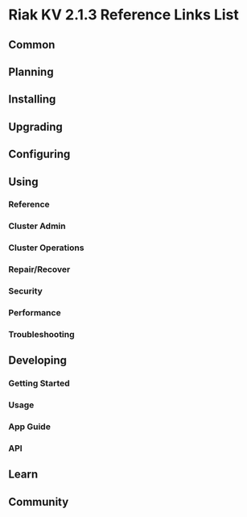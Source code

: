 # Riak KV 2.1.3 Reference Links List


## Common

[downloads]: /riak/kv/2.1.1/downloads/
[install index]: /riak/kv/2.1.1/setup/installing
[upgrade index]: /riak/kv/2.1.1/upgrading
[plan index]: /riak/kv/2.1.1/planning
[config index]: /riak/2.1.3/using/configuring/
[config reference]: /riak/kv/2.1.1/configuring/reference/
[manage index]: /riak/kv/2.1.1/using/managing
[performance index]: /riak/kv/2.1.1/using/performance
[glossary vnode]: /riak/kv/2.1.1/learn/glossary/#Vnode
[contact basho]: http://basho.com/contact/


## Planning

[plan index]: /riak/kv/2.1.1/setup/planning
[plan start]: /riak/kv/2.1.1/setup/planning/start
[plan backend]: /riak/kv/2.1.1/setup/planning/backend
[plan backend bitcask]: /riak/kv/2.1.1/setup/planning/backend/bitcask
[plan backend leveldb]: /riak/kv/2.1.1/setup/planning/backend/leveldb
[plan backend memory]: /riak/kv/2.1.1/setup/planning/backend/memory
[plan backend multi]: /riak/kv/2.1.1/setup/planning/backend/multi
[plan cluster capacity]: /riak/kv/2.1.1/setup/planning/cluster-capacity
[plan bitcask capacity]: /riak/kv/2.1.1/setup/planning/bitcask-capacity-calc
[plan best practices]: /riak/kv/2.1.1/setup/planning/best-practices
[plan future]: /riak/kv/2.1.1/setup/planning/future


## Installing

[install index]: /riak/kv/2.1.1/setup/installing
[install aws]: /riak/kv/2.1.1/setup/installing/amazon-web-services
[install debian & ubuntu]: /riak/kv/2.1.1/setup/installing/debian-ubuntu
[install freebsd]: /riak/kv/2.1.1/setup/installing/freebsd
[install mac osx]: /riak/kv/2.1.1/setup/installing/mac-osx
[install rhel & centos]: /riak/kv/2.1.1/setup/installing/rhel-centos
[install smartos]: /riak/kv/2.1.1/setup/installing/smartos
[install solaris]: /riak/kv/2.1.1/setup/installing/solaris
[install suse]: /riak/kv/2.1.1/setup/installing/suse
[install windows azure]: /riak/kv/2.1.1/setup/installing/windows-azure

[install source index]: /riak/kv/2.1.1/setup/installing/source
[install source erlang]: /riak/kv/2.1.1/setup/installing/source/erlang
[install source jvm]: /riak/kv/2.1.1/setup/installing/source/jvm

[install verify]: /riak/kv/2.1.1/setup/installing/verify


## Upgrading

[upgrade index]: /riak/kv/2.1.1/setup/upgrading
[upgrade checklist]: /riak/kv/2.1.1/setup/upgrading/checklist
[upgrade version]: /riak/kv/2.1.1/setup/upgrading/version
[upgrade cluster]: /riak/kv/2.1.1/setup/upgrading/cluster
[upgrade mdc]: /riak/kv/2.1.1/setup/upgrading/multi-datacenter
[upgrade downgrade]: /riak/kv/2.1.1/setup/upgrading/downgrade


## Configuring

[config index]: /riak/kv/2.1.1/configuring
[config basic]: /riak/kv/2.1.1/configuring/basic
[config backend]: /riak/kv/2.1.1/configuring/backend
[config manage]: /riak/kv/2.1.1/configuring/managing
[config reference]: /riak/kv/2.1.1/configuring/reference/
[config strong consistency]: /riak/kv/2.1.1/configuring/strong-consistency
[config load balance]: /riak/kv/2.1.1/configuring/load-balancing-proxy
[config mapreduce]: /riak/kv/2.1.1/configuring/map-reduce
[config search]: /riak/kv/2.1.1/configuring/search/

[config v3 mdc]: /riak/kv/2.1.1/configuring/v3-multi-datacenter
[config v3 nat]: /riak/kv/2.1.1/configuring/v3-multi-datacenter/nat
[config v3 quickstart]: /riak/kv/2.1.1/configuring/v3-multi-datacenter/quick-start
[config v3 ssl]: /riak/kv/2.1.1/configuring/v3-multi-datacenter/ssl

[config v2 mdc]: /riak/kv/2.1.1/configuring/v2-multi-datacenter
[config v2 nat]: /riak/kv/2.1.1/configuring/v2-multi-datacenter/nat
[config v2 quickstart]: /riak/kv/2.1.1/configuring/v2-multi-datacenter/quick-start
[config v2 ssl]: /riak/kv/2.1.1/configuring/v2-multi-datacenter/ssl



## Using

[use index]: /riak/kv/2.1.1/using/
[use admin commands]: /riak/kv/2.1.1/using/cluster-admin-commands
[use running cluster]: /riak/kv/2.1.1/using/running-a-cluster

### Reference

[use ref custom code]: /riak/kv/2.1.1/using/reference/custom-code
[use ref handoff]: /riak/kv/2.1.1/using/reference/handoff
[use ref monitoring]: /riak/kv/2.1.1/using/reference/monitoring
[use ref search]: /riak/kv/2.1.1/using/reference/search
[use ref 2i]: /riak/kv/2.1.1/using/reference/secondary-indexes
[use ref snmp]: /riak/kv/2.1.1/using/reference/snmp
[use ref strong consistency]: /riak/2.1.3/using/reference/strong-consistency
[use ref jmx]: /riak/kv/2.1.1/using/reference/jmx
[use ref obj del]: /riak/kv/2.1.1/using/reference/object-deletion/
[use ref v3 mdc]: /riak/kv/2.1.1/using/reference/v3-multi-datacenter
[use ref v2 mdc]: /riak/kv/2.1.1/using/reference/v2-multi-datacenter

### Cluster Admin

[use admin index]: /riak/kv/2.1.1/using/admin/
[use admin commands]: /riak/kv/2.1.1/using/admin/commands/
[use admin riak cli]: /riak/kv/2.1.1/using/admin/riak-cli/
[use admin riak-admin]: /riak/kv/2.1.1/using/admin/riak-admin/
[use admin riak control]: /riak/kv/2.1.1/using/admin/riak-control/

### Cluster Operations

[cluster ops add remove node]: /riak/kv/2.1.1/using/cluster-operations/adding-removing-nodes
[cluster ops inspect node]: /riak/kv/2.1.1/using/cluster-operations/inspecting-node
[cluster ops change info]: /riak/kv/2.1.1/using/cluster-operations/changing-cluster-info
[cluster ops load balance]: /riak/kv/2.1.1/using/cluster-operations/load-balancing
[cluster ops bucket types]: /riak/kv/2.1.1/using/cluster-operations/bucket-types
[cluster ops handoff]: /riak/kv/2.1.1/using/cluster-operations/handoff
[cluster ops log]: /riak/kv/2.1.1/using/cluster-operations/logging
[cluster ops obj del]: /riak/kv/2.1.1/using/cluster-operations/object-deletion
[cluster ops backup]: /riak/kv/2.1.1/using/cluster-operations/backing-up
[cluster ops mdc]: /riak/kv/2.1.1/using/cluster-operations/multi-datacenter
[cluster ops strong consistency]: /riak/kv/2.1.1/using/cluster-operations/strong-consistency
[cluster ops 2i]: /riak/kv/2.1.1/using/cluster-operations/secondary-indexes
[cluster ops v3 mdc]: /riak/kv/2.1.1/using/cluster-operations/v3-multi-datacenter
[cluster ops v2 mdc]: /riak/kv/2.1.1/using/cluster-operations/v2-multi-datacenter

### Repair/Recover

[repair recover index]: /riak/kv/2.1.1/repair-recovery
[repair recover index]: /riak/kv/2.1.1/repair-recovery/failure-recovery/

### Security

[security index]: /riak/kv/2.1.1/using/security/
[security basics]: /riak/kv/2.1.1/using/security/basics
[security managing]: /riak/kv/2.1.1/using/security/managing-sources/

### Performance

[perf index]: /riak/kv/2.1.1/using/performance/
[perf benchmark]: /riak/kv/2.1.1/using/performance/benchmarking
[perf open files]: /riak/kv/2.1.1/using/performance/open-files-limit/
[perf erlang]: /riak/kv/2.1.1/using/performance/erlang
[perf aws]: /riak/kv/2.1.1/using/performance/amazon-web-services
[perf latency checklist]: /riak/kv/2.1.1/using/performance/latency-reduction-checklist

### Troubleshooting

[troubleshoot http]: /riak/kv/2.1.1/using/troubleshooting/http-204


## Developing

[dev index]: /riak/kv/2.1.1/developing
[dev client libraries]: /riak/kv/2.1.1/developing/client-libraries
[dev data model]: /riak/kv/2.1.1/developing/data-modeling
[dev data types]: /riak/kv/2.1.1/developing/data-types
[dev kv model]: /riak/kv/2.1.1/developing/key-value-modeling

### Getting Started

[getting started]: /riak/kv/2.1.1/developing/getting-started
[getting started java]: /riak/kv/2.1.1/developing/getting-started/java
[getting started ruby]: /riak/kv/2.1.1/developing/getting-started/ruby
[getting started python]: /riak/kv/2.1.1/developing/getting-started/python
[getting started php]: /riak/kv/2.1.1/developing/getting-started/php
[getting started csharp]: /riak/kv/2.1.1/developing/getting-started/csharp
[getting started nodejs]: /riak/kv/2.1.1/developing/getting-started/nodejs
[getting started erlang]: /riak/kv/2.1.1/developing/getting-started/erlang
[getting started golang]: /riak/kv/2.1.1/developing/getting-started/golang

[obj model java]: /riak/kv/2.1.1/developing/getting-started/java/object-modeling
[obj model ruby]: /riak/kv/2.1.1/developing/getting-started/ruby/object-modeling
[obj model python]: /riak/kv/2.1.1/developing/getting-started/python/object-modeling
[obj model csharp]: /riak/kv/2.1.1/developing/getting-started/csharp/object-modeling
[obj model nodejs]: /riak/kv/2.1.1/developing/getting-started/nodejs/object-modeling
[obj model erlang]: /riak/kv/2.1.1/developing/getting-started/erlang/object-modeling
[obj model golang]: /riak/kv/2.1.1/developing/getting-started/golang/object-modeling

### Usage

[usage index]: /riak/kv/2.1.1/developing/usage
[usage bucket types]: /riak/kv/2.1.1/developing/usage/bucket-types
[usage commit hooks]: /riak/kv/2.1.1/developing/usage/commit-hooks
[usage conflict resolution]: /riak/kv/2.1.1/developing/usage/conflict-resolution
[usage content types]: /riak/kv/2.1.1/developing/usage/content-types
[usage create objects]: /riak/kv/2.1.1/developing/usage/create-objects
[usage custom extractors]: /riak/kv/2.1.1/developing/usage/custom-extractors
[usage delete objects]: /riak/kv/2.1.1/developing/usage/deleting-objects
[usage mapreduce]: /riak/kv/2.1.1/developing/usage/mapreduce
[usage search]: /riak/kv/2.1.1/developing/usage/search
[usage search schema]: /riak/kv/2.1.1/developing/usage/search-schemas
[usage search data types]: /riak/kv/2.1.1/developing/usage/searching-data-types
[usage 2i]: /riak/kv/2.1.1/developing/usage/secondary-indexes
[usage update objects]: /riak/kv/2.1.1/developing/usage/updating-objects

### App Guide

[apps mapreduce]: /riak/kv/2.1.1/developing/app-guide/advanced-mapreduce
[apps replication properties]: /riak/kv/2.1.1/developing/app-guide/replication-properties
[apps strong consistency]: /riak/kv/2.1.1/developing/app-guide/strong-consistency

### API

[dev api backend]: /riak/kv/2.1.1/developing/api/backend
[dev api http]: /riak/kv/2.1.1/developing/api/http
[dev api http status]: /riak/kv/2.1.1/developing/api/http/status
[dev api pbc]: /riak/kv/2.1.1/developing/api/protocol-buffers/


## Learn

[learn new nosql]: /riak/kv/learn/new-to-nosql
[learn use cases]: /riak/kv/learn/use-cases
[learn why riak]: /riak/kv/learn/why-riak-kv

[glossary]: /riak/kv/2.1.1/learn/glossary/
[glossary aae]: /riak/kv/2.1.1/learn/glossary/#Active-Anti-Entropy-AAE-
[glossary read rep]: /riak/kv/2.1.1/learn/glossary/#read-repair
[glossary vnode]: /riak/kv/2.1.1/learn/glossary/#Vnode

[concept aae]: /riak/kv/2.1.1/learn/concepts/active-anti-entropy/
[concept buckets]: /riak/kv/2.1.1/learn/concepts/buckets
[concept cap neg]: /riak/kv/2.1.1/learn/concepts/capability-negotiation
[concept causal context]: /riak/kv/2.1.1/learn/concepts/causal-context
[concept clusters]: /riak/kv/2.1.1/learn/concepts/clusters/
[concept crdts]: /riak/kv/2.1.1/learn/concepts/crdts
[concept eventual consistency]: /riak/kv/2.1.1/learn/concepts/eventual-consistency
[concept keys objects]: /riak/kv/2.1.1/learn/concepts/keys-and-objects
[concept replication]: /riak/kv/2.1.1/learn/concepts/replication
[concept strong consistency]: /riak/kv/2.1.1/learn/concepts/strong-consistency
[concept vnodes]: /riak/kv/2.1.1/learn/concepts/vnodes



## Community

[community]: /community
[community projects]: /community/projects
[reporting bugs]: /community/reporting-bugs
[taishi]: /community/taishi

